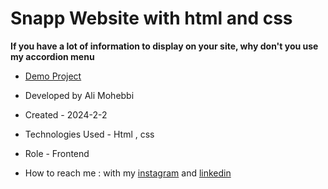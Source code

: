 # Snapp Website with html and css

**If you have a lot of information to display on your site, why don't you use my accordion menu**

- [Demo Project](https://github.com/Ali-Mohebbi-Developer/Snapp-Project)

- Developed by Ali Mohebbi

- Created - 2024-2-2

- Technologies Used - Html , css 

- Role - Frontend

- How to reach me : with my [instagram](https://www.instagram.com/Ali_Mohebbi_Developer) and [linkedin](https://www.linkedin.com/in/Ali-Mohebbi-Developer)
